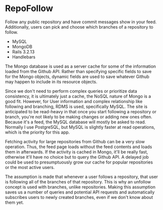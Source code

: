 RepoFollow
==========

Follow any public repository and have commit messages show in your feed.  Additionally, users can pick and choose which branches of a repository to follow.

* MySQL
* MongoDB
* Rails 3.2.13
* Handlebars

The Mongo database is used as a server cache for some of the information loaded from the Github API.  Rather than specifying specific fields to save for the Mongo objects, dynamic fields are used to save whatever Github may happen to include in its resource objects.

Since we don't need to perform complex queries or prioritize data consistency, it is ultimately just a cache, the NoSQL nature of Mongo is a good fit.  However, for User information and complex relationship like following and branching, RDMS is used, specifically MySQL.  The site is anticipated to be read-heavy in that once you start following a repository or branch, you're not likely to be making changes or adding new ones often.  Because it's a feed, the MySQL database will mostly be asked to read.  Normally I use PostgreSQL, but MySQL is slightly faster at read operations, which is the priority for this app.

Fetching activity for large repositories from Github can be a very slow operation.  Thus, the feed page loads without the feed contents and loads them in afterwards.  If the activity is cached in Mongo, it'll be really fast, otherwise it'll have no choice but to query the Github API.  A delayed job could be used to presumptuously grow our cache for popular repositories or the most active users.

The assumption is made that whenever a user follows a repository, that user is following all of the branches of that repository.  This is why an unfollow concept is used with branches, unlike repositories.  Making this assumption saves us a number of queries and potential API requests and automatically subscribes users to newly created branches, even if we don't know about them yet.

